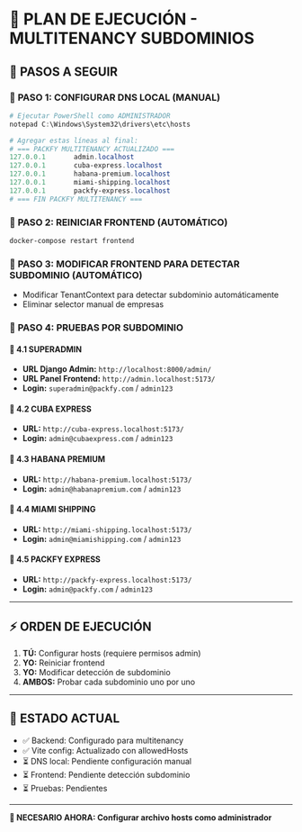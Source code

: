 # 🚀 PLAN DE EJECUCIÓN - MULTITENANCY SUBDOMINIOS

## 📝 **PASOS A SEGUIR**

### 🔧 **PASO 1: CONFIGURAR DNS LOCAL** (MANUAL)

```powershell
# Ejecutar PowerShell como ADMINISTRADOR
notepad C:\Windows\System32\drivers\etc\hosts

# Agregar estas líneas al final:
# === PACKFY MULTITENANCY ACTUALIZADO ===
127.0.0.1       admin.localhost
127.0.0.1       cuba-express.localhost
127.0.0.1       habana-premium.localhost
127.0.0.1       miami-shipping.localhost
127.0.0.1       packfy-express.localhost
# === FIN PACKFY MULTITENANCY ===
```

### 🔧 **PASO 2: REINICIAR FRONTEND** (AUTOMÁTICO)

```powershell
docker-compose restart frontend
```

### 🔧 **PASO 3: MODIFICAR FRONTEND PARA DETECTAR SUBDOMINIO** (AUTOMÁTICO)

- Modificar TenantContext para detectar subdominio automáticamente
- Eliminar selector manual de empresas

### 🧪 **PASO 4: PRUEBAS POR SUBDOMINIO**

#### 👑 **4.1 SUPERADMIN**

- **URL Django Admin:** `http://localhost:8000/admin/`
- **URL Panel Frontend:** `http://admin.localhost:5173/`
- **Login:** `superadmin@packfy.com` / `admin123`

#### 🏢 **4.2 CUBA EXPRESS**

- **URL:** `http://cuba-express.localhost:5173/`
- **Login:** `admin@cubaexpress.com` / `admin123`

#### 🏢 **4.3 HABANA PREMIUM**

- **URL:** `http://habana-premium.localhost:5173/`
- **Login:** `admin@habanapremium.com` / `admin123`

#### 🏢 **4.4 MIAMI SHIPPING**

- **URL:** `http://miami-shipping.localhost:5173/`
- **Login:** `admin@miamishipping.com` / `admin123`

#### 🏢 **4.5 PACKFY EXPRESS**

- **URL:** `http://packfy-express.localhost:5173/`
- **Login:** `admin@packfy.com` / `admin123`

---

## ⚡ **ORDEN DE EJECUCIÓN**

1. **TÚ:** Configurar hosts (requiere permisos admin)
2. **YO:** Reiniciar frontend
3. **YO:** Modificar detección de subdominio
4. **AMBOS:** Probar cada subdominio uno por uno

---

## 🎯 **ESTADO ACTUAL**

- ✅ Backend: Configurado para multitenancy
- ✅ Vite config: Actualizado con allowedHosts
- ⏳ DNS local: Pendiente configuración manual
- ⏳ Frontend: Pendiente detección subdominio
- ⏳ Pruebas: Pendientes

---

**🚨 NECESARIO AHORA: Configurar archivo hosts como administrador**

